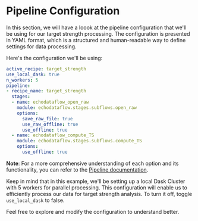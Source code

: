 # Pipeline Configuration
In this section, we will have a loook at the pipeline configuration that we'll be using for our target strength processing. The configuration is presented in YAML format, which is a structured and human-readable way to define settings for data processing.

Here's the configuration we'll be using:

```yaml
active_recipe: target_strength 
use_local_dask: true
n_workers: 5
pipeline:
- recipe_name: target_strength
  stages:
  - name: echodataflow_open_raw
    module: echodataflow.stages.subflows.open_raw
    options:
      save_raw_file: true
      use_raw_offline: true
      use_offline: true
  - name: echodataflow_compute_TS
    module: echodataflow.stages.subflows.compute_TS
    options:
      use_offline: true
```

<!-- Let's break down the components of this configuration:

- **active_recipe**: Specifies the recipe to be used for processing, which is set as "target_strength" in this case.

- **use_local_dask**: This flag indicates that we'll be utilizing a local Dask Cluster for parallel processing.

- **n_workers**: Determines the number of worker processes in the Dask Cluster. Here, we're using 5 workers for efficient parallelization.

- **pipeline**: This section defines the sequence of stages to execute. In this example, we're following the "target_strength" recipe, which comprises two stages.

- **echodataflow_open_raw**: This stage utilizes the `open_raw` subflow module to open raw data files. It includes options such as saving raw files, using raw data in offline mode, and utilizing offline data.

- **echodataflow_compute_TS**: This stage employs the `compute_TS` subflow module to compute target strength. It includes an option to use offline data. -->

**Note**: For a more comprehensive understanding of each option and its functionality, you can refer to the [Pipeline documentation](../configuration/pipeline.md).

Keep in mind that in this example, we'll be setting up a local Dask Cluster with 5 workers for parallel processing. This configuration will enable us to efficiently process our data for target strength analysis. To turn it off, toggle `use_local_dask` to false.

Feel free to explore and modify the configuration to understand better.